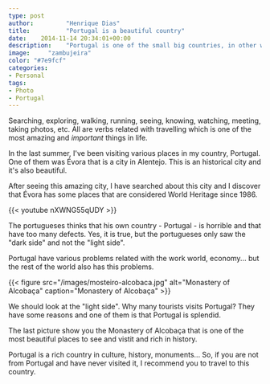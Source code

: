 ```yaml
---
type: post
author:         "Henrique Dias"
title:          "Portugal is a beautiful country"
date:    2014-11-14 20:34:01+00:00
description:    "Portugal is one of the small big countries, in other words, Portugal have too many things to offer: history, monuments, culture, beauty!"
image:     "zambujeira"
color: "#7e9fcf"
categories:
- Personal
tags:
- Photo
- Portugal
---
```


Searching, exploring, walking, running, seeing, knowing, watching, meeting, taking photos, etc. All are verbs related with travelling which is one of the most amazing and *important* things in life.

In the last summer, I've been visiting various places in my country, Portugal. One of them was Évora that is a city in Alentejo. This is an historical city and it's also beautiful.

After seeing this amazing city, I have searched about this city and I discover that Évora has some places that are considered World Heritage since 1986.

{{< youtube nXWNG55qUDY >}}

The portugueses thinks that his own country - Portugal - is horrible and that have too many defects. Yes, it is true, but the portugueses only saw the "dark side" and not the "light side".

Portugal have various problems related with the work world, economy... but the rest of the world also has this problems.

{{< figure src="/images/mosteiro-alcobaca.jpg" alt="Monastery of Alcobaça" caption="Monastery of Alcobaça" >}}

We should look at the "light side". Why many tourists visits Portugal? They have some reasons and one of them is that Portugal is splendid.

The last picture show you the Monastery of Alcobaça that is one of the most beautiful places to see and vistit and rich in history.

Portugal is a rich country in culture, history, monuments... So, if you are not from Portugal and have never visited it, I recommend you to travel to this country.
